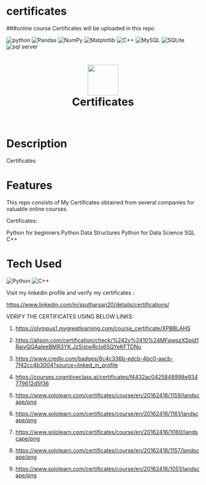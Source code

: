 # certificates
###online course Certificates will be uploaded in this repo

![python](https://img.shields.io/badge/python-3670A0?style=flat-square&logo=python&logoColor=ffdd54)
![Pandas](https://img.shields.io/badge/pandas-%23150458.svg?style=flat-square&logo=pandas&logoColor=white)
![NumPy](https://img.shields.io/badge/numpy-%23013243.svg?style=flat-square&logo=numpy&logoColor=white) 
![Matplotlib](https://img.shields.io/twitter/url?color=orange&label=matplotlib&logo=plotly&logoColor=yellow&style=social&url=https%3A%2F%2Fmatplotlib.org)
![C++](https://img.shields.io/twitter/url?label=C%2B%2B&logo=C%2B%2B&style=social&url=https%3A%2F%2Fcplusplus.com)
![MySQL](https://img.shields.io/badge/mysql-%2300f.svg?style=flat-square&logo=mysql&logoColor=white)
![SQLite](https://img.shields.io/badge/sqlite-%2307405e.svg?style=flat-square&logo=sqlite&logoColor=white) 
![sql server](https://img.shields.io/twitter/url?label=SQL%20Server&logo=microsoft%20sql%20server&style=social&url=https%3A%2F%2Fdocs.microsoft.com%2Fen-us%2Fsql%2Fssms%2Fdownload-sql-server-management-studio-ssms)









<div align="center">
      <h1> <img src="https://github.com/s-sutharsan-20/certificates" width="80px"><br/>Certificates</h1>
     </div>
<p align="center"> <a href="https://linktr.ee/s.sutharsan.20" target="_blank"><img alt="" src="https://img.shields.io/badge/Website-EA4C89?style=normal&logo=dribbble&logoColor=white" style="vertical-align:center" /></a> <a href="https://twitter.com/s_sutharsan_20" target="_blank"><img alt="" src="https://img.shields.io/badge/Twitter-1DA1F2?style=normal&logo=twitter&logoColor=white" style="vertical-align:center" /></a> <a href="https://www.facebook.com/s.sutharsan.20" target="_blank"><img alt="" src="https://img.shields.io/badge/Facebook-1877F2?style=normal&logo=facebook&logoColor=white" style="vertical-align:center" /></a> <a href="https://instagram.com/s.sutharsan.20?r=nametag" target="_blank"><img alt="" src="https://img.shields.io/badge/Instagram-E4405F?style=normal&logo=instagram&logoColor=white" style="vertical-align:center" /></a> <a href="https://linkedin.com/in/https://www.linkedin.com/in/sutharsan-s-478362240/}" target="_blank"><img alt="" src="https://img.shields.io/badge/LinkedIn-0077B5?style=normal&logo=linkedin&logoColor=white" style="vertical-align:center" /></a> </p>

# Description
Certificates

# Features
This repo consists of My Certificates obtained from several companies for valuable online courses.


Certificates:

Python for beginners
Python Data Structures
Python for Data Science
SQL
C++

# Tech Used
 ![Python](https://img.shields.io/badge/python-3670A0?style=for-the-badge&logo=python&logoColor=ffdd54) ![C++](https://img.shields.io/badge/c++-%2300599C.svg?style=for-the-badge&logo=c%2B%2B&logoColor=white)
      

<!-- </> with 💛 by readMD (https://readmd.itsvg.in) -->
    
    
    
    
   
   
   
Visit my linkedin profile and verify my certificates :

https://www.linkedin.com/in/ssutharsan20/details/certifications/
    
    
VERIFY THE CERTIFICATES USING BELOW LINKS:

1) https://olympus1.mygreatlearning.com/course_certificate/XPBBLAHS

2) https://alison.com/certification/check/%242y%2410%24MFawpzXSpid1RaivQGAaleeBMR3YK.JzSjstwRcIx65QYeKFTDNu

3) https://www.credly.com/badges/8c4c336b-edcb-4bc0-aacb-7f42cc4b3004?source=linked_in_profile

4) https://courses.cognitiveclass.ai/certificates/f4432ac0425848998e934779612d5f36

5) https://www.sololearn.com/certificates/course/en/20162416/1159/landscape/png

6) https://www.sololearn.com/certificates/course/en/20162416/1161/landscape/png

7) https://www.sololearn.com/certificates/course/en/20162416/1060/landscape/png

8) https://www.sololearn.com/certificates/course/en/20162416/1157/landscape/png

9) https://www.sololearn.com/certificates/course/en/20162416/1051/landscape/png
